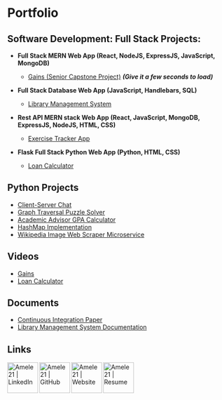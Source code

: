 <h1>Portfolio<br/>
  

<h2>Software Development: Full Stack Projects:</h2>

- <b>Full Stack MERN Web App (React, NodeJS, ExpressJS, JavaScript, MongoDB)</b>
  - [Gains (Senior Capstone Project)](https://gains-1enk.onrender.com/) <b><i>(Give it a few seconds to load)</b></i>
  
- <b>Full Stack Database Web App (JavaScript, Handlebars, SQL)</b>
  - [Library Management System](https://github.com/Amele21/Library-Management-System)
 
- <b> Rest API MERN stack Web App (React, JavaScript, MongoDB, ExpressJS, NodeJS, HTML, CSS)</b>
  - [Exercise Tracker App](https://github.com/Amele21/Exercise-Tracker-App)
  
- <b> Flask Full Stack Python Web App (Python, HTML, CSS)</b>
  - [Loan Calculator](https://github.com/Amele21/Loan-Calculator)
  
  
<h2>Python Projects</h2>
  
  - [Client-Server Chat](https://github.com/Amele21/Client---Server-Chat)
  - [Graph Traversal Puzzle Solver](https://github.com/Amele21/Graph-Traversal-Puzzle)
  - [Academic Advisor GPA Calculator](https://github.com/Amele21/Academic-Advisor-Calculator)
  - [HashMap Implementation](https://github.com/Amele21/HashMap-Implementation)
  - [Wikipedia Image Web Scraper Microservice](https://github.com/Amele21/Wikipedia-Image-Web-Scraper-Microservice)
 


<h2>Videos</h2>
  
- [Gains](https://www.youtube.com/watch?v=AdAk74THrlU)
- [Loan Calculator](https://media.oregonstate.edu/media/1_bb39c6rq)

<h2>Documents</h2>
  
- [Continuous Integration Paper](https://drive.google.com/file/d/1pZ4h9_wDg5-8iTdl8ZNdQky9HdCm61O3/view?usp=share_link)
- [Library Management System Documentation](https://drive.google.com/file/d/17O-2ljLw0_UfbJIrO2u7KRZ58oHuY_TK/view?usp=share_link)

<h2>Links</h2>

[<img align="left" alt="Amele21 | LinkedIn" width="70px" src="https://user-images.githubusercontent.com/77030204/215922470-0b5ea730-798f-4963-af7d-0f78c6392f6e.png" />][linkedin]
  
[<img align="left" alt="Amele21 | GitHub" width="70px" src="https://cdn-icons-png.flaticon.com/512/733/733553.png" />][github]
  
[<img align="left" alt="Amele21 | Website" width="70px" src="https://cdn-icons-png.flaticon.com/512/351/351456.png" />][website]

[<img align="left" alt="Amele21 | Resume" width="70px" src="https://cdn-icons-png.flaticon.com/512/3153/3153506.png" />][resume]

  
[github]: https://github.com/Amele21?tab=repositories

[linkedin]: https://www.linkedin.com/in/adrian-melendrez-131375261/
  
[website]: https://adrianmelendrez.com/ 

[resume]: https://drive.google.com/file/d/1qdkrK7YaG2yrQ5X8mMWaXWGy-FpWK4nz/view




